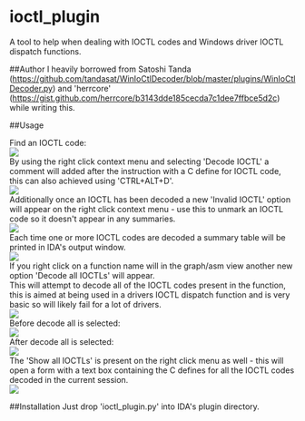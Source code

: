# ioctl_plugin

A tool to help when dealing with IOCTL codes and Windows driver IOCTL dispatch functions.

##Author
I heavily borrowed from Satoshi Tanda (https://github.com/tandasat/WinIoCtlDecoder/blob/master/plugins/WinIoCtlDecoder.py) and 'herrcore' (https://gist.github.com/herrcore/b3143dde185cecda7c1dee7ffbce5d2c) while writing this.

##Usage

Find an IOCTL code:   
![](https://raw.githubusercontent.com/sam-b/ioctl_plugin/master/screenshots/before_single_decode.PNG)    
By using the right click context menu and selecting 'Decode IOCTL' a comment will added after the instruction with a C define for IOCTL code, this can also achieved using 'CTRL+ALT+D'.   
![](https://raw.githubusercontent.com/sam-b/ioctl_plugin/master/screenshots/context_menu_right_click_asm.PNG)    
Additionally once an IOCTL has been decoded a new 'Invalid IOCTL' option will appear on the right click context menu - use this to unmark an IOCTL code so it doesn't appear in any summaries.   
![](https://raw.githubusercontent.com/sam-b/ioctl_plugin/master/screenshots/after_single_decode.PNG)   
Each time one or more IOCTL codes are decoded a summary table will be printed in IDA's output window.   
![](https://raw.githubusercontent.com/sam-b/ioctl_plugin/master/screenshots/summary_table.PNG)   
If you right click on a function name will in the graph/asm view another new option 'Decode all IOCTLs' will appear.    
This will attempt to decode all of the IOCTL codes present in the function, this is aimed at being used in a drivers IOCTL dispatch function and is very basic so will likely fail for a lot of drivers.   
![](https://raw.githubusercontent.com/sam-b/ioctl_plugin/master/screenshots/context_menu_right_click_function_name.PNG)   
Before decode all is selected:   
![](https://raw.githubusercontent.com/sam-b/ioctl_plugin/master/screenshots/before_decode_all.PNG)   
After decode all is selected:   
![](https://raw.githubusercontent.com/sam-b/ioctl_plugin/master/screenshots/after_decode_all.PNG)   
The 'Show all IOCTLs' is present on the right click menu as well - this will open a form with a text box containing the C defines for all the IOCTL codes decoded in the current session.   
![](https://raw.githubusercontent.com/sam-b/ioctl_plugin/master/screenshots/show_all.PNG)

##Installation
Just drop 'ioctl_plugin.py' into IDA's plugin directory.